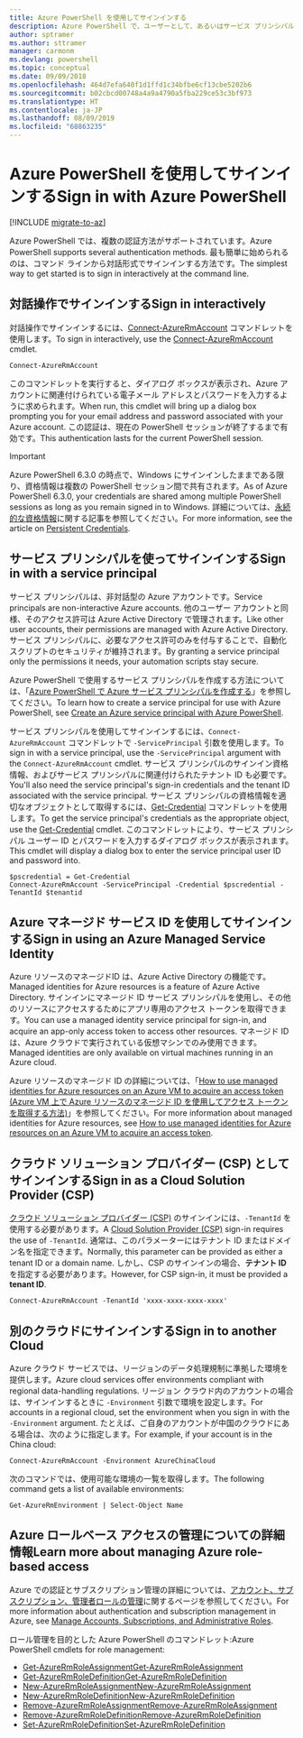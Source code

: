 ```yaml
---
title: Azure PowerShell を使用してサインインする
description: Azure PowerShell で、ユーザーとして、あるいはサービス プリンシパルまたは Azure リソースのマネージド ID を使用してサインインする方法。
author: sptramer
ms.author: sttramer
manager: carmonm
ms.devlang: powershell
ms.topic: conceptual
ms.date: 09/09/2018
ms.openlocfilehash: 464d7efa640f1d1ffd1c34bfbe6cf13cbe5202b6
ms.sourcegitcommit: b02cbcd00748a4a9a4790a5fba229ce53c3bf973
ms.translationtype: HT
ms.contentlocale: ja-JP
ms.lasthandoff: 08/09/2019
ms.locfileid: "68863235"
---
```

# <a name="sign-in-with-azure-powershell"></a><span data-ttu-id="c0a23-103">Azure PowerShell を使用してサインインする</span><span class="sxs-lookup"><span data-stu-id="c0a23-103">Sign in with Azure PowerShell</span></span>

[!INCLUDE [migrate-to-az](../includes/migrate-to-az.md)]

<span data-ttu-id="c0a23-104">Azure PowerShell では、複数の認証方法がサポートされています。</span><span class="sxs-lookup"><span data-stu-id="c0a23-104">Azure PowerShell supports several authentication methods.</span></span> <span data-ttu-id="c0a23-105">最も簡単に始められるのは、コマンド ラインから対話形式でサインインする方法です。</span><span class="sxs-lookup"><span data-stu-id="c0a23-105">The simplest way to get started is to sign in interactively at the command line.</span></span>

## <a name="sign-in-interactively"></a><span data-ttu-id="c0a23-106">対話操作でサインインする</span><span class="sxs-lookup"><span data-stu-id="c0a23-106">Sign in interactively</span></span>

<span data-ttu-id="c0a23-107">対話操作でサインインするには、[Connect-AzureRmAccount](/powershell/module/azurerm.profile/connect-azurermaccount) コマンドレットを使用します。</span><span class="sxs-lookup"><span data-stu-id="c0a23-107">To sign in interactively, use the [Connect-AzureRmAccount](/powershell/module/azurerm.profile/connect-azurermaccount) cmdlet.</span></span>

```azurepowershell-interactive
Connect-AzureRmAccount
```

<span data-ttu-id="c0a23-108">このコマンドレットを実行すると、ダイアログ ボックスが表示され、Azure アカウントに関連付けられている電子メール アドレスとパスワードを入力するように求められます。</span><span class="sxs-lookup"><span data-stu-id="c0a23-108">When run, this cmdlet will bring up a dialog box prompting you for your email address and password associated with your Azure account.</span></span> <span data-ttu-id="c0a23-109">この認証は、現在の PowerShell セッションが終了するまで有効です。</span><span class="sxs-lookup"><span data-stu-id="c0a23-109">This authentication lasts for the current PowerShell session.</span></span>

> [!IMPORTANT]
> <span data-ttu-id="c0a23-110">Azure PowerShell 6.3.0 の時点で、Windows にサインインしたままである限り、資格情報は複数の PowerShell セッション間で共有されます。</span><span class="sxs-lookup"><span data-stu-id="c0a23-110">As of Azure PowerShell 6.3.0, your credentials are shared among multiple PowerShell sessions as long as you remain signed in to Windows.</span></span> <span data-ttu-id="c0a23-111">詳細については、[永続的な資格情報](context-persistence.md)に関する記事を参照してください。</span><span class="sxs-lookup"><span data-stu-id="c0a23-111">For more information, see the article on [Persistent Credentials](context-persistence.md).</span></span>

## <a name="sign-in-with-a-service-principal"></a><span data-ttu-id="c0a23-112">サービス プリンシパルを使ってサインインする</span><span class="sxs-lookup"><span data-stu-id="c0a23-112">Sign in with a service principal</span></span>

<span data-ttu-id="c0a23-113">サービス プリンシパルは、非対話型の Azure アカウントです。</span><span class="sxs-lookup"><span data-stu-id="c0a23-113">Service principals are non-interactive Azure accounts.</span></span> <span data-ttu-id="c0a23-114">他のユーザー アカウントと同様、そのアクセス許可は Azure Active Directory で管理されます。</span><span class="sxs-lookup"><span data-stu-id="c0a23-114">Like other user accounts, their permissions are managed with Azure Active Directory.</span></span> <span data-ttu-id="c0a23-115">サービス プリンシパルに、必要なアクセス許可のみを付与することで、自動化スクリプトのセキュリティが維持されます。</span><span class="sxs-lookup"><span data-stu-id="c0a23-115">By granting a service principal only the permissions it needs, your automation scripts stay secure.</span></span>

<span data-ttu-id="c0a23-116">Azure PowerShell で使用するサービス プリンシパルを作成する方法については、「[Azure PowerShell で Azure サービス プリンシパルを作成する](create-azure-service-principal-azureps.md)」を参照してください。</span><span class="sxs-lookup"><span data-stu-id="c0a23-116">To learn how to create a service principal for use with Azure PowerShell, see [Create an Azure service principal with Azure PowerShell](create-azure-service-principal-azureps.md).</span></span>

<span data-ttu-id="c0a23-117">サービス プリンシパルを使用してサインインするには、`Connect-AzureRmAccount` コマンドレットで `-ServicePrincipal` 引数を使用します。</span><span class="sxs-lookup"><span data-stu-id="c0a23-117">To sign in with a service principal, use the `-ServicePrincipal` argument with the `Connect-AzureRmAccount` cmdlet.</span></span> <span data-ttu-id="c0a23-118">サービス プリンシパルのサインイン資格情報、およびサービス プリンシパルに関連付けられたテナント ID も必要です。</span><span class="sxs-lookup"><span data-stu-id="c0a23-118">You'll also need the service principal's sign-in credentials and the tenant ID associated with the service principal.</span></span> <span data-ttu-id="c0a23-119">サービス プリンシパルの資格情報を適切なオブジェクトとして取得するには、[Get-Credential](/powershell/module/microsoft.powershell.security/get-credential) コマンドレットを使用します。</span><span class="sxs-lookup"><span data-stu-id="c0a23-119">To get the service principal's credentials as the appropriate object, use the [Get-Credential](/powershell/module/microsoft.powershell.security/get-credential) cmdlet.</span></span> <span data-ttu-id="c0a23-120">このコマンドレットにより、サービス プリンシパル ユーザー ID とパスワードを入力するダイアログ ボックスが表示されます。</span><span class="sxs-lookup"><span data-stu-id="c0a23-120">This cmdlet will display a dialog box to enter the service principal user ID and password into.</span></span>

```azurepowershell-interactive
$pscredential = Get-Credential
Connect-AzureRmAccount -ServicePrincipal -Credential $pscredential -TenantId $tenantid
```

## <a name="sign-in-using-an-azure-managed-service-identity"></a><span data-ttu-id="c0a23-121">Azure マネージド サービス ID を使用してサインインする</span><span class="sxs-lookup"><span data-stu-id="c0a23-121">Sign in using an Azure Managed Service Identity</span></span>

<span data-ttu-id="c0a23-122">Azure リソースのマネージドID は、Azure Active Directory の機能です。</span><span class="sxs-lookup"><span data-stu-id="c0a23-122">Managed identities for Azure resources is a feature of Azure Active Directory.</span></span> <span data-ttu-id="c0a23-123">サインインにマネージド ID サービス プリンシパルを使用し、その他のリソースにアクセスするためにアプリ専用のアクセス トークンを取得できます。</span><span class="sxs-lookup"><span data-stu-id="c0a23-123">You can use a managed identity service principal for sign-in, and acquire an app-only access token to access other resources.</span></span> <span data-ttu-id="c0a23-124">マネージド ID は、Azure クラウドで実行されている仮想マシンでのみ使用できます。</span><span class="sxs-lookup"><span data-stu-id="c0a23-124">Managed identities are only available on virtual machines running in an Azure cloud.</span></span>

<span data-ttu-id="c0a23-125">Azure リソースのマネージド ID の詳細については、「[How to use managed identities for Azure resources on an Azure VM to acquire an access token (Azure VM 上で Azure リソースのマネージド ID を使用してアクセス トークンを取得する方法)](/azure/active-directory/managed-identities-azure-resources/how-to-use-vm-token)」を参照してください。</span><span class="sxs-lookup"><span data-stu-id="c0a23-125">For more information about managed identities for Azure resources, see [How to use managed identities for Azure resources on an Azure VM to acquire an access token](/azure/active-directory/managed-identities-azure-resources/how-to-use-vm-token).</span></span>

## <a name="sign-in-as-a-cloud-solution-provider-csp"></a><span data-ttu-id="c0a23-126">クラウド ソリューション プロバイダー (CSP) としてサインインする</span><span class="sxs-lookup"><span data-stu-id="c0a23-126">Sign in as a Cloud Solution Provider (CSP)</span></span>

<span data-ttu-id="c0a23-127">[クラウド ソリューション プロバイダー (CSP)](https://azure.microsoft.com/offers/ms-azr-0145p/) のサインインには、`-TenantId` を使用する必要があります。</span><span class="sxs-lookup"><span data-stu-id="c0a23-127">A [Cloud Solution Provider (CSP)](https://azure.microsoft.com/offers/ms-azr-0145p/) sign-in requires the use of `-TenantId`.</span></span> <span data-ttu-id="c0a23-128">通常は、このパラメーターにはテナント ID またはドメイン名を指定できます。</span><span class="sxs-lookup"><span data-stu-id="c0a23-128">Normally, this parameter can be provided as either a tenant ID or a domain name.</span></span> <span data-ttu-id="c0a23-129">しかし、CSP のサインインの場合、**テナント ID** を指定する必要があります。</span><span class="sxs-lookup"><span data-stu-id="c0a23-129">However, for CSP sign-in, it must be provided a **tenant ID**.</span></span>

```azurepowershell-interactive
Connect-AzureRmAccount -TenantId 'xxxx-xxxx-xxxx-xxxx'
```

## <a name="sign-in-to-another-cloud"></a><span data-ttu-id="c0a23-130">別のクラウドにサインインする</span><span class="sxs-lookup"><span data-stu-id="c0a23-130">Sign in to another Cloud</span></span>

<span data-ttu-id="c0a23-131">Azure クラウド サービスでは、リージョンのデータ処理規制に準拠した環境を提供します。</span><span class="sxs-lookup"><span data-stu-id="c0a23-131">Azure cloud services offer environments compliant with regional data-handling regulations.</span></span>
<span data-ttu-id="c0a23-132">リージョン クラウド内のアカウントの場合は、サインインするときに `-Environment` 引数で環境を設定します。</span><span class="sxs-lookup"><span data-stu-id="c0a23-132">For accounts in a regional cloud, set the environment when you sign in with the `-Environment` argument.</span></span>
<span data-ttu-id="c0a23-133">たとえば、ご自身のアカウントが中国のクラウドにある場合は、次のように指定します。</span><span class="sxs-lookup"><span data-stu-id="c0a23-133">For example, if your account is in the China cloud:</span></span>

```azurepowershell-interactive
Connect-AzureRmAccount -Environment AzureChinaCloud
```

<span data-ttu-id="c0a23-134">次のコマンドでは、使用可能な環境の一覧を取得します。</span><span class="sxs-lookup"><span data-stu-id="c0a23-134">The following command gets a list of available environments:</span></span>

```azurepowershell-interactive
Get-AzureRmEnvironment | Select-Object Name
```

## <a name="learn-more-about-managing-azure-role-based-access"></a><span data-ttu-id="c0a23-135">Azure ロールベース アクセスの管理についての詳細情報</span><span class="sxs-lookup"><span data-stu-id="c0a23-135">Learn more about managing Azure role-based access</span></span>

<span data-ttu-id="c0a23-136">Azure での認証とサブスクリプション管理の詳細については、[アカウント、サブスクリプション、管理者ロールの管理](/azure/active-directory/role-based-access-control-configure)に関するページを参照してください。</span><span class="sxs-lookup"><span data-stu-id="c0a23-136">For more information about authentication and subscription management in Azure, see [Manage Accounts, Subscriptions, and Administrative Roles](/azure/active-directory/role-based-access-control-configure).</span></span>

<span data-ttu-id="c0a23-137">ロール管理を目的とした Azure PowerShell のコマンドレット:</span><span class="sxs-lookup"><span data-stu-id="c0a23-137">Azure PowerShell cmdlets for role management:</span></span>

* [<span data-ttu-id="c0a23-138">Get-AzureRmRoleAssignment</span><span class="sxs-lookup"><span data-stu-id="c0a23-138">Get-AzureRmRoleAssignment</span></span>](/powershell/module/AzureRM.Resources/Get-AzureRmRoleAssignment)
* [<span data-ttu-id="c0a23-139">Get-AzureRmRoleDefinition</span><span class="sxs-lookup"><span data-stu-id="c0a23-139">Get-AzureRmRoleDefinition</span></span>](/powershell/module/AzureRM.Resources/Get-AzureRmRoleDefinition)
* [<span data-ttu-id="c0a23-140">New-AzureRmRoleAssignment</span><span class="sxs-lookup"><span data-stu-id="c0a23-140">New-AzureRmRoleAssignment</span></span>](/powershell/module/AzureRM.Resources/New-AzureRmRoleAssignment)
* [<span data-ttu-id="c0a23-141">New-AzureRmRoleDefinition</span><span class="sxs-lookup"><span data-stu-id="c0a23-141">New-AzureRmRoleDefinition</span></span>](/powershell/module/AzureRM.Resources/New-AzureRmRoleDefinition)
* [<span data-ttu-id="c0a23-142">Remove-AzureRmRoleAssignment</span><span class="sxs-lookup"><span data-stu-id="c0a23-142">Remove-AzureRmRoleAssignment</span></span>](/powershell/module/AzureRM.Resources/Remove-AzureRmRoleAssignment)
* [<span data-ttu-id="c0a23-143">Remove-AzureRmRoleDefinition</span><span class="sxs-lookup"><span data-stu-id="c0a23-143">Remove-AzureRmRoleDefinition</span></span>](/powershell/module/AzureRM.Resources/Remove-AzureRmRoleDefinition)
* [<span data-ttu-id="c0a23-144">Set-AzureRmRoleDefinition</span><span class="sxs-lookup"><span data-stu-id="c0a23-144">Set-AzureRmRoleDefinition</span></span>](/powershell/module/AzureRM.Resources/Set-AzureRmRoleDefinition)
